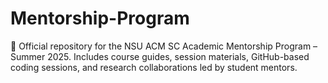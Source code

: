 # Mentorship-Program
📘 Official repository for the NSU ACM SC Academic Mentorship Program – Summer 2025. Includes course guides, session materials, GitHub-based coding sessions, and research collaborations led by student mentors.
